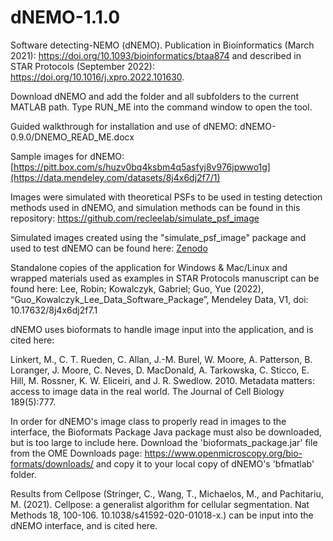 # dNEMO-1.1.0
Software detecting-NEMO (dNEMO). Publication in Bioinformatics (March 2021): https://doi.org/10.1093/bioinformatics/btaa874 and described in STAR Protocols (September 2022): https://doi.org/10.1016/j.xpro.2022.101630.

Download dNEMO and add the folder and all subfolders to the current MATLAB path. Type RUN_ME into the command window to open the tool.

Guided walkthrough for installation and use of dNEMO: dNEMO-0.9.0/DNEMO_READ_ME.docx

Sample images for dNEMO: [https://pitt.box.com/s/huzv0bq4ksbm4q5asfyj8v976jpwwo1g](https://data.mendeley.com/datasets/8j4x6dj2f7/1)

Images were simulated with theoretical PSFs to be used in testing detection methods used in dNEMO, and simulation methods can be found in this repository: https://github.com/recleelab/simulate_psf_image

Simulated images created using the "simulate_psf_image" package and used to test dNEMO can be found here: [Zenodo](https://zenodo.org/records/17178954?token=eyJhbGciOiJIUzUxMiJ9.eyJpZCI6ImJmNzQzMGUzLWI4NDQtNDRjNC1hNDg4LWI0MjBmNzMzNmU0ZSIsImRhdGEiOnt9LCJyYW5kb20iOiJkNmRlZTI4MDc2MzZjYzBkOTc4NTRjNjc2M2Q3NDA3YiJ9.0_mwPCvWpu8J_dxUF5seI3PntAx0JMIeDln3LmYUkvPtuDUqjbcrifKZScpiDORgY9mgJiEvoafLt5bECMe9VA)

Standalone copies of the application for Windows & Mac/Linux and wrapped materials used as examples in STAR Protocols manuscript can be found here: Lee, Robin; Kowalczyk, Gabriel; Guo, Yue  (2022), “Guo_Kowalczyk_Lee_Data_Software_Package”, Mendeley Data, V1, doi: 10.17632/8j4x6dj2f7.1

dNEMO uses bioformats to handle image input into the application, and is cited here:

Linkert, M., C. T. Rueden, C. Allan, J.-M. Burel, W. Moore, A. Patterson, B. Loranger, J. Moore, C. Neves, D. MacDonald, A. Tarkowska, C. Sticco, E. Hill, M. Rossner, K. W. Eliceiri, and J. R. Swedlow. 2010. Metadata matters: access to image data in the real world. The Journal of Cell Biology 189(5):777.

In order for dNEMO's image class to properly read in images to the interface, the Bioformats Package Java package must also be downloaded, but is too large to include here. Download the 'bioformats_package.jar' file from the OME Downloads page: https://www.openmicroscopy.org/bio-formats/downloads/ and copy it to your local copy of dNEMO's 'bfmatlab' folder.

Results from Cellpose (Stringer, C., Wang, T., Michaelos, M., and Pachitariu, M. (2021). Cellpose: a generalist algorithm for cellular segmentation. Nat Methods 18, 100-106. 10.1038/s41592-020-01018-x.) can be input into the dNEMO interface, and is cited here.
